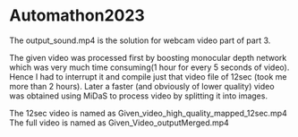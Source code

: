 # Automathon2023
The output_sound.mp4 is the solution for webcam video part of part 3.


The given video was processed first by boosting monocular depth network which was very much time consuming(1 hour for every 5 seconds of video). Hence I had to interrupt it and compile just that video file of 12sec (took me more than 2 hours). Later a faster (and obviously of lower quality) video was obtained using MiDaS to process video by splitting it into images. 


The 12sec video is named as Given_video_high_quality_mapped_12sec.mp4
The full video is named as Given_Video_outputMerged.mp4
